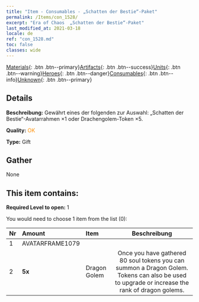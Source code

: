 ```yaml
---
title: "Item - Consumables - „Schatten der Bestie“-Paket"
permalink: /Items/con_1528/
excerpt: "Era of Chaos  „Schatten der Bestie“-Paket"
last_modified_at: 2021-03-18
locale: de
ref: "con_1528.md"
toc: false
classes: wide
---
```

 [Materials](/de/Items/){: .btn .btn--primary}[Artifacts](/de/Items/Artifacts/){: .btn .btn--success}[Units](/de/Items/Units/){: .btn .btn--warning}[Heroes](/de/Items/Heroes/){: .btn .btn--danger}[Consumables](/de/Items/Consumables/){: .btn .btn--info}[Unknown](/de/Items/Unknown/){: .btn .btn--primary}

## Details
 **Beschreibung:** Gewährt eines der folgenden zur Auswahl: „Schatten der Bestie“-Avatarrahmen ×1 oder Drachengolem-Token ×5.

 **Quality:** <span style="color: #FF8C00">OK</span>

 **Type:** Gift

## Gather

  None

## This item contains:

 **Required Level to open:** 1

 You would need to choose 1 item from the list (0):

  | Nr | Amount |     Item    | Beschreibung |
  |:---|:-------|:------------|:-----------:|
  | 1 | AVATARFRAME1079 | 
  | 2 |  **5x** | Dragon Golem | Once you have gathered 80 soul tokens you can summon a Dragon Golem. Tokens can also be used to upgrade or increase the rank of dragon golems.  | 

